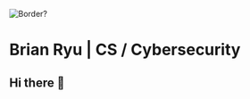 ![Border?](https://media.discordapp.net/attachments/810228635121876992/1384753373294759976/o1.png?ex=68539393&is=68524213&hm=fcc7c0d19da9149d9980f8055a954d026f9006d0872a283076d3c585e8ddc459&=&format=webp&quality=lossless&width=1100&height=468)

# Brian Ryu | CS / Cybersecurity

## Hi there 👋

<!--
**ShiXzYz/ShiXzYz** is a ✨ _special_ ✨ repository because its `README.md` (this file) appears on your GitHub profile.

Here are some ideas to get you started:

- 🔭 I’m currently working on ...
- 🌱 I’m currently learning ...
- 👯 I’m looking to collaborate on ...
- 🤔 I’m looking for help with ...
- 💬 Ask me about ...
- 📫 How to reach me: ...
- 😄 Pronouns: ...
- ⚡ Fun fact: ...
-->
